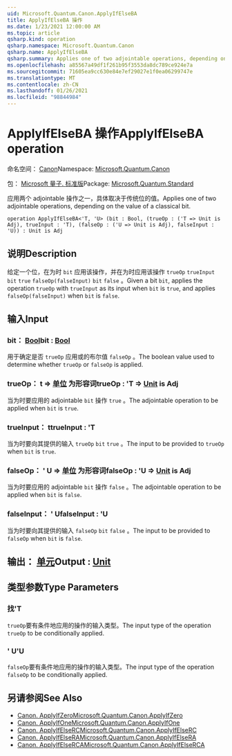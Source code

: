 ```yaml
---
uid: Microsoft.Quantum.Canon.ApplyIfElseBA
title: ApplyIfElseBA 操作
ms.date: 1/23/2021 12:00:00 AM
ms.topic: article
qsharp.kind: operation
qsharp.namespace: Microsoft.Quantum.Canon
qsharp.name: ApplyIfElseBA
qsharp.summary: Applies one of two adjointable operations, depending on the value of a classical bit.
ms.openlocfilehash: a85567a49df1f261b95f3553da8dc789ce924e7a
ms.sourcegitcommit: 71605ea9cc630e84e7ef29027e1f0ea06299747e
ms.translationtype: MT
ms.contentlocale: zh-CN
ms.lasthandoff: 01/26/2021
ms.locfileid: "98844984"
---
```

# <a name="applyifelseba-operation"></a><span data-ttu-id="3ec62-102">ApplyIfElseBA 操作</span><span class="sxs-lookup"><span data-stu-id="3ec62-102">ApplyIfElseBA operation</span></span>

<span data-ttu-id="3ec62-103">命名空间： [Canon](xref:Microsoft.Quantum.Canon)</span><span class="sxs-lookup"><span data-stu-id="3ec62-103">Namespace: [Microsoft.Quantum.Canon](xref:Microsoft.Quantum.Canon)</span></span>

<span data-ttu-id="3ec62-104">包： [Microsoft 量子. 标准版](https://nuget.org/packages/Microsoft.Quantum.Standard)</span><span class="sxs-lookup"><span data-stu-id="3ec62-104">Package: [Microsoft.Quantum.Standard](https://nuget.org/packages/Microsoft.Quantum.Standard)</span></span>


<span data-ttu-id="3ec62-105">应用两个 adjointable 操作之一，具体取决于传统位的值。</span><span class="sxs-lookup"><span data-stu-id="3ec62-105">Applies one of two adjointable operations, depending on the value of a classical bit.</span></span>

```qsharp
operation ApplyIfElseBA<'T, 'U> (bit : Bool, (trueOp : ('T => Unit is Adj), trueInput : 'T), (falseOp : ('U => Unit is Adj), falseInput : 'U)) : Unit is Adj
```


## <a name="description"></a><span data-ttu-id="3ec62-106">说明</span><span class="sxs-lookup"><span data-stu-id="3ec62-106">Description</span></span>

<span data-ttu-id="3ec62-107">给定一个位，在为时 `bit` 应用该操作，并在为时应用该操作 `trueOp` `trueInput` `bit` `true` `falseOp(falseInput)` `bit` `false` 。</span><span class="sxs-lookup"><span data-stu-id="3ec62-107">Given a bit `bit`, applies the operation `trueOp` with `trueInput` as its input when `bit` is `true`, and applies `falseOp(falseInput)` when `bit` is `false`.</span></span>

## <a name="input"></a><span data-ttu-id="3ec62-108">输入</span><span class="sxs-lookup"><span data-stu-id="3ec62-108">Input</span></span>

### <a name="bit--bool"></a><span data-ttu-id="3ec62-109">bit： [Bool](xref:microsoft.quantum.lang-ref.bool)</span><span class="sxs-lookup"><span data-stu-id="3ec62-109">bit : [Bool](xref:microsoft.quantum.lang-ref.bool)</span></span>

<span data-ttu-id="3ec62-110">用于确定是否 `trueOp` 应用或的布尔值 `falseOp` 。</span><span class="sxs-lookup"><span data-stu-id="3ec62-110">The boolean value used to determine whether `trueOp` or `falseOp` is applied.</span></span>


### <a name="trueop--t--unit--is-adj"></a><span data-ttu-id="3ec62-111">trueOp： t => [单位](xref:microsoft.quantum.lang-ref.unit)  为形容词</span><span class="sxs-lookup"><span data-stu-id="3ec62-111">trueOp : 'T => [Unit](xref:microsoft.quantum.lang-ref.unit)  is Adj</span></span>

<span data-ttu-id="3ec62-112">当为时要应用的 adjointable `bit` 操作 `true` 。</span><span class="sxs-lookup"><span data-stu-id="3ec62-112">The adjointable operation to be applied when `bit` is `true`.</span></span>


### <a name="trueinput--t"></a><span data-ttu-id="3ec62-113">trueInput： t</span><span class="sxs-lookup"><span data-stu-id="3ec62-113">trueInput : 'T</span></span>

<span data-ttu-id="3ec62-114">当为时要向其提供的输入 `trueOp` `bit` `true` 。</span><span class="sxs-lookup"><span data-stu-id="3ec62-114">The input to be provided to `trueOp` when `bit` is `true`.</span></span>


### <a name="falseop--u--unit--is-adj"></a><span data-ttu-id="3ec62-115">falseOp： ' U => [单位](xref:microsoft.quantum.lang-ref.unit)  为形容词</span><span class="sxs-lookup"><span data-stu-id="3ec62-115">falseOp : 'U => [Unit](xref:microsoft.quantum.lang-ref.unit)  is Adj</span></span>

<span data-ttu-id="3ec62-116">当为时要应用的 adjointable `bit` 操作 `false` 。</span><span class="sxs-lookup"><span data-stu-id="3ec62-116">The adjointable operation to be applied when `bit` is `false`.</span></span>


### <a name="falseinput--u"></a><span data-ttu-id="3ec62-117">falseInput： ' U</span><span class="sxs-lookup"><span data-stu-id="3ec62-117">falseInput : 'U</span></span>

<span data-ttu-id="3ec62-118">当为时要向其提供的输入 `falseOp` `bit` `false` 。</span><span class="sxs-lookup"><span data-stu-id="3ec62-118">The input to be provided to `falseOp` when `bit` is `false`.</span></span>



## <a name="output--unit"></a><span data-ttu-id="3ec62-119">输出： [单元](xref:microsoft.quantum.lang-ref.unit)</span><span class="sxs-lookup"><span data-stu-id="3ec62-119">Output : [Unit](xref:microsoft.quantum.lang-ref.unit)</span></span>



## <a name="type-parameters"></a><span data-ttu-id="3ec62-120">类型参数</span><span class="sxs-lookup"><span data-stu-id="3ec62-120">Type Parameters</span></span>

### <a name="t"></a><span data-ttu-id="3ec62-121">找</span><span class="sxs-lookup"><span data-stu-id="3ec62-121">'T</span></span>

<span data-ttu-id="3ec62-122">`trueOp`要有条件地应用的操作的输入类型。</span><span class="sxs-lookup"><span data-stu-id="3ec62-122">The input type of the operation `trueOp` to be conditionally applied.</span></span>
### <a name="u"></a><span data-ttu-id="3ec62-123">' U</span><span class="sxs-lookup"><span data-stu-id="3ec62-123">'U</span></span>

<span data-ttu-id="3ec62-124">`falseOp`要有条件地应用的操作的输入类型。</span><span class="sxs-lookup"><span data-stu-id="3ec62-124">The input type of the operation `falseOp` to be conditionally applied.</span></span>

## <a name="see-also"></a><span data-ttu-id="3ec62-125">另请参阅</span><span class="sxs-lookup"><span data-stu-id="3ec62-125">See Also</span></span>

- [<span data-ttu-id="3ec62-126">Canon. ApplyIfZero</span><span class="sxs-lookup"><span data-stu-id="3ec62-126">Microsoft.Quantum.Canon.ApplyIfZero</span></span>](xref:Microsoft.Quantum.Canon.ApplyIfZero)
- [<span data-ttu-id="3ec62-127">Canon. ApplyIfOne</span><span class="sxs-lookup"><span data-stu-id="3ec62-127">Microsoft.Quantum.Canon.ApplyIfOne</span></span>](xref:Microsoft.Quantum.Canon.ApplyIfOne)
- [<span data-ttu-id="3ec62-128">Canon. ApplyIfElseRC</span><span class="sxs-lookup"><span data-stu-id="3ec62-128">Microsoft.Quantum.Canon.ApplyIfElseRC</span></span>](xref:Microsoft.Quantum.Canon.ApplyIfElseRC)
- [<span data-ttu-id="3ec62-129">Canon. ApplyIfElseRA</span><span class="sxs-lookup"><span data-stu-id="3ec62-129">Microsoft.Quantum.Canon.ApplyIfElseRA</span></span>](xref:Microsoft.Quantum.Canon.ApplyIfElseRA)
- [<span data-ttu-id="3ec62-130">Canon. ApplyIfElseRCA</span><span class="sxs-lookup"><span data-stu-id="3ec62-130">Microsoft.Quantum.Canon.ApplyIfElseRCA</span></span>](xref:Microsoft.Quantum.Canon.ApplyIfElseRCA)